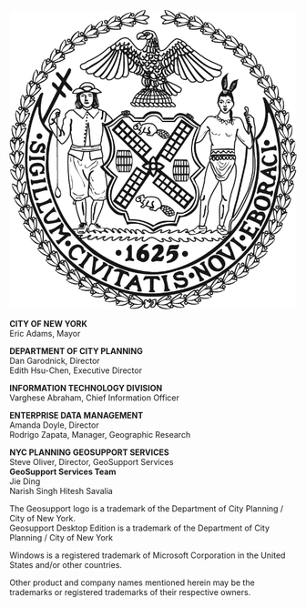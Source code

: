 
![NYCSeal >](img/nyc_seal.png "NYC Logo")

**CITY OF NEW YORK**  
Eric Adams, Mayor  

**DEPARTMENT OF CITY PLANNING**  
Dan Garodnick, Director  
Edith Hsu-Chen, Executive Director   

**INFORMATION TECHNOLOGY DIVISION**  
Varghese Abraham, Chief Information Officer  

**ENTERPRISE DATA MANAGEMENT**  
Amanda Doyle, Director  
Rodrigo Zapata, Manager, Geographic Research  

**NYC PLANNING GEOSUPPORT SERVICES**  
Steve Oliver, Director, GeoSupport Services  
**GeoSupport Services Team**  
Jie Ding   
Narish Singh 
Hitesh Savalia 

The Geosupport logo is a trademark of the Department of City Planning / City of New York.  
Geosupport Desktop Edition is a trademark of the Department of City Planning / City of New York 

Windows is a registered trademark of Microsoft Corporation in the United States and/or other countries. 

Other product and company names mentioned herein may be the trademarks or registered trademarks of their respective owners. 
